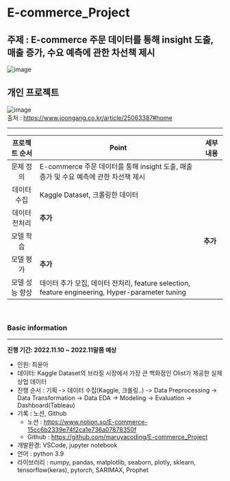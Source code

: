 # E-commerce_Project

## 주제 : E-commerce 주문 데이터를 통해 insight 도출, 매출 증가, 수요 예측에 관한 차선책 제시
![image](https://user-images.githubusercontent.com/97514461/201112810-fb8750c2-0acb-41b1-952a-d5debc3dfd2d.png)


## 개인 프로젝트
![image](https://user-images.githubusercontent.com/97514461/201113136-900bc2f2-0564-475f-8ddc-b8a0e184ebae.png)<br>
출처 : https://www.joongang.co.kr/article/25063387#home

---

|  프로젝트 순서 |     Point    | 세부 내용 |  
|:------------------:| -----|------|
|문제 정의| E-commerce 주문 데이터를 통해 insight 도출, 매출 증가 및 수요 예측에 관한 차선책 제시 ||
|데이터 수집| Kaggle Dataset, 크롤링한 데이터 ||   
|데이터 전처리| **추가** |
|모델 학습|  |  **추가** |
|모델 평가| **추가** | |
|모델 성능 향상| 데이터 추가 모집, 데이터 전처리, feature selection, feature engineering, Hyper-parameter tuning |   |

<br>

### Basic information
---
**진행 기간: 2022.11.10 ~ 2022.11말쯤 예상**


- 인원: 최윤아
- 데이터: Kaggle Dataset의 브라질 시장에서 가장 큰 백화점인 Olist가 제공한 실제 상업 데이터
- 진행 순서 : 기획 -> 데이터 수집(Kaggle, 크롤링..) -> Data Preprocessing -> Data Transformation -> Data EDA -> Modeling -> Evaluation -> Dashboard(Tableau)
- 기록 : 노션, Github
  - 노션 : https://www.notion.so/E-commerce-15cc6b2339e74f2ca1e736a07878350f
  - Github : https://github.com/maruyacoding/E-commerce_Project
- 개발환경: VSCode, jupyter notebook
- 언어 : python 3.9
- 라이브러리 : numpy, pandas, matplotlib, seaborn, plotly, sklearn, tensorflow(keras), pytorch, SARIMAX, Prophet
